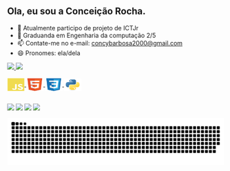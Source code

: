 ## Ola, eu sou a Conceição Rocha.

- 🔭 Atualmente participo de projeto de ICTJr
- 🌱 Graduanda em Engenharia da computação 2/5
- 📫 Contate-me no e-mail: concybarbosa2000@gmail.com
- 😄 Pronomes: ela/dela
<div>
  <a href="https://github.com/ConcyRocha">
  <img height="180em" src="https://github-readme-stats.vercel.app/api?username=ConcyRocha&show_icons=true&theme=dracula&include_all_commits=true&count_private=true"/>
  <img height="180em" src="https://github-readme-stats.vercel.app/api/top-langs/?username=ConcyRocha&layout=compact&langs_count=7&theme=dracula"/>
</div>
<div style="display: inline_block"><br>
  <img align="center" alt="Concy-Js" height="30" width="40" src="https://raw.githubusercontent.com/devicons/devicon/master/icons/javascript/javascript-plain.svg">
  <img align="center" alt="Concy-HTML" height="30" width="40" src="https://raw.githubusercontent.com/devicons/devicon/master/icons/html5/html5-original.svg">
  <img align="center" alt="Concy-CSS" height="30" width="40" src="https://raw.githubusercontent.com/devicons/devicon/master/icons/css3/css3-original.svg">
  <img align="center" alt="Concy-Python" height="30" width="40" src="https://raw.githubusercontent.com/devicons/devicon/master/icons/python/python-original.svg">
 
  
</div>
  
 ##
  
  <div> 
  <a href="https://www.instagram.com/concyrocha_/" target="_blank"><img src="https://img.shields.io/badge/-Instagram-%23E4405F?style=for-the-badge&logo=instagram&logoColor=white" target="_blank"></a>
 <a href="https://discord.com/channels/@me" target="_blank"><img src="https://img.shields.io/badge/Discord-7289DA?style=for-the-badge&logo=discord&logoColor=white" target="_blank"></a> 
  <a href = "mailto:concybarbosa2000@gmail.com"><img src="https://img.shields.io/badge/-Gmail-%23333?style=for-the-badge&logo=gmail&logoColor=white" target="_blank"></a>
  <a href="https://www.linkedin.com/in/concei%C3%A7%C3%A3o-rocha-a71440206/" target="_blank"><img src="https://img.shields.io/badge/-LinkedIn-%230077B5?style=for-the-badge&logo=linkedin&logoColor=white" target="_blank"></a> 
 
  ![Snake animation](https://github.com/ConcyRocha/ConcyRocha/blob/output/github-contribution-grid-snake.svg)
 
 
</div>
